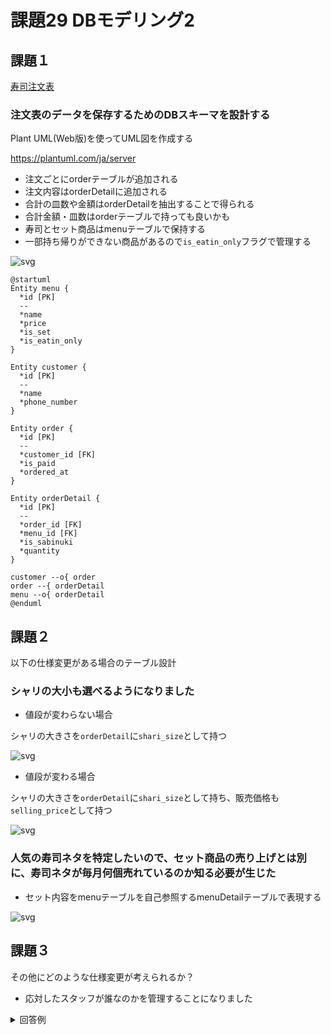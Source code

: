 # 課題29 DBモデリング2

## 課題１

[寿司注文表](https://github.com/praha-inc/praha-challenge-templates/blob/master/db/design/sushi.png)

### 注文表のデータを保存するためのDBスキーマを設計する

Plant UML(Web版)を使ってUML図を作成する

https://plantuml.com/ja/server


- 注文ごとにorderテーブルが追加される
- 注文内容はorderDetailに追加される
- 合計の皿数や金額はorderDetailを抽出することで得られる
- 合計金額・皿数はorderテーブルで持っても良いかも
- 寿司とセット商品はmenuテーブルで保持する
- 一部持ち帰りができない商品があるので`is_eatin_only`フラグで管理する


![svg](http://www.plantuml.com/plantuml/svg/XP4zRiCm38LtdK9p0Tt1GzkbI_UY46YBG8bQb2jHWs7qxWcLEB2D15diHrBlU_hfYa2M6aVpna8osuXSxMAiVQ5Wlpu_li_IEQqP8kf_oZGqGSKNbAj246AVU9pDlrbXGosI8kOdm9_4wBd67lF6d79uv5ovNWVlEcXxc822okR4u46Ek5SKeF4kL5rxebx58Q50Jrn_ISk_2esi6RU3EfUMIvJHhpQMRRHHgAxQTplae8zm0W00)

```plantuml
@startuml
Entity menu {
  *id [PK]
  --
  *name
  *price
  *is_set
  *is_eatin_only
}

Entity customer {
  *id [PK]
  --
  *name
  *phone_number
}

Entity order {
  *id [PK]
  --
  *customer_id [FK]
  *is_paid
  *ordered_at
}

Entity orderDetail {
  *id [PK]
  --
  *order_id [FK]
  *menu_id [FK]
  *is_sabinuki
  *quantity
}

customer --o{ order
order --{ orderDetail
menu --o{ orderDetail
@enduml
```

## 課題２

以下の仕様変更がある場合のテーブル設計


### シャリの大小も選べるようになりました

- 値段が変わらない場合

シャリの大きさを`orderDetail`に`shari_size`として持つ

![svg](http://www.plantuml.com/plantuml/svg/XP31Ji0W38RlF0Ld4zvX1_NYnRinf1jDrWXbGZdCnNVNeZFRel6o_MtvlxymL84YBKLpnqAoseJSx6QilQ5WdnuVdZ-bSrep9DJ_KcZgWgglADyAGOXzvhYQTxF3fbOb9op_0EVCwBcb4Sl1d4luoxbplGxkTT1tM822okx4u46kk5iKeFWhL5rdeZx59Q72IDnUICiwGo5VwGsrUctGSpJnvzhEvUqhsEXN6zjn4QCHUkhS7P13I_43)

- 値段が変わる場合

シャリの大きさを`orderDetail`に`shari_size`として持ち、販売価格も`selling_price`として持つ

![svg](http://www.plantuml.com/plantuml/svg/XL2zJiGm3Dxp59bFkdUu0LXOs16AV8r5BHAdnCvGAjwTEb1KAX1Byldd-v4leb2rvUHkMKbddv6RNvpt9uh-yU7-QONdizKC6UsVAWqTa0H1_K88IXmAfzczkqriQA8bO_r7S2oCWLk-OjsHIur_CJVTO8Cx6_GC4r0qs9aO0-XHxWOLAFqksXVsYdQAWuF0bRYza9KoGgKWz8Rk99WIyNFulirhWsvh0RQqgqzPFdCuUwsnx7CvSxIjdzqBScmvVG00)

### 人気の寿司ネタを特定したいので、セット商品の売り上げとは別に、寿司ネタが毎月何個売れているのか知る必要が生じた

- セット内容をmenuテーブルを自己参照するmenuDetailテーブルで表現する

![svg](http://www.plantuml.com/plantuml/svg/XP3DJiKW48NtF0Lh4zxXBjID6_V6aBcNIJeHXWh3ecbyTnriJMritRI70-URdqiLAD9ID0yi99DDoCtEnjex2lRb-UdrIpgdPuQ4-XyBtRgWwYlAeX24s6UEa_amA-pMgkI4vH_Wa1azjtJ5iWdd4ewIAzVhnQDUz1v6eA2o9p5ua3tk7WKe_WdLr6-Yhc9NeSALkBsH7jyRTFAcHaKvgp12GHQ_SFiW0yMm6WhwsPXpUVxksUXNZNaxWz6GlZfoAyg9Tq4EBSLF)

## 課題３

その他にどのような仕様変更が考えられるか？

- 応対したスタッフが誰なのかを管理することになりました

<details>
  <summary>回答例</summary>

- staffテーブルを作成し、orderテーブルを参照する
- 
![svg](http://www.plantuml.com/plantuml/svg/XP0zRiCm38LtdK9pWDmXGzkbI_UY49Y8GOXAb2jHGs3qxZLL2n2Ckbbi_f0VtzEf26IfCPXd5fAxZSZLpiRQ0tdx_lRwiOJ7e-OC4VK_PRgqW8ehA6k48CGkSRYRRzDXbreaHSmFWBV4wBZ6C-PXkGXSh_kRmsJAVkz6L-2qyR8q3WtRqrNy1EGrR23q3cHBVq812d_VQ0CZKTzmSw70cRX-agPV5Hfvz8hotuK9ChAubTjytIZuNb1GDxfifFbNisbMnu9-TM8UJHcbwDHULSNjrqx8liRm0m00)

</details>
